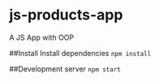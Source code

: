 # js-products-app
A JS App with OOP

##Install
Install dependencies `npm install`

##Development server
`npm start`
